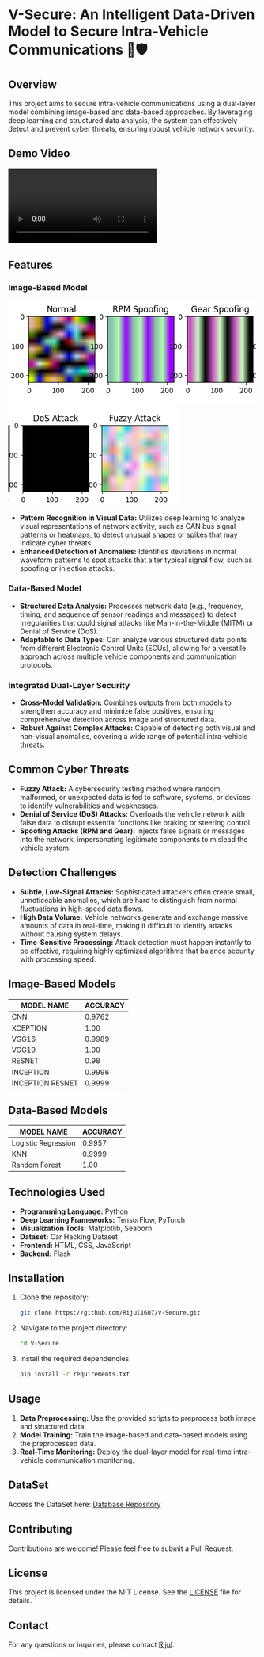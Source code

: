 # **V-Secure**: An Intelligent Data-Driven Model to Secure Intra-Vehicle Communications 🚗🛡️

## Overview

This project aims to secure intra-vehicle communications using a dual-layer model combining image-based and data-based approaches. By leveraging deep learning and structured data analysis, the system can effectively detect and prevent cyber threats, ensuring robust vehicle network security.

## Demo Video

![Watch the Demo Video](demo.mp4)

## Features

### Image-Based Model

![Image-Based Model Visualization](all%20img.png)
![Image-Based Model Visualization](all%20img2.png)

- **Pattern Recognition in Visual Data:** Utilizes deep learning to analyze visual representations of network activity, such as CAN bus signal patterns or heatmaps, to detect unusual shapes or spikes that may indicate cyber threats.
- **Enhanced Detection of Anomalies:** Identifies deviations in normal waveform patterns to spot attacks that alter typical signal flow, such as spoofing or injection attacks.

### Data-Based Model

- **Structured Data Analysis:** Processes network data (e.g., frequency, timing, and sequence of sensor readings and messages) to detect irregularities that could signal attacks like Man-in-the-Middle (MITM) or Denial of Service (DoS).
- **Adaptable to Data Types:** Can analyze various structured data points from different Electronic Control Units (ECUs), allowing for a versatile approach across multiple vehicle components and communication protocols.

### Integrated Dual-Layer Security

- **Cross-Model Validation:** Combines outputs from both models to strengthen accuracy and minimize false positives, ensuring comprehensive detection across image and structured data.
- **Robust Against Complex Attacks:** Capable of detecting both visual and non-visual anomalies, covering a wide range of potential intra-vehicle threats.

## Common Cyber Threats

- **Fuzzy Attack:** A cybersecurity testing method where random, malformed, or unexpected data is fed to software, systems, or devices to identify vulnerabilities and weaknesses.
- **Denial of Service (DoS) Attacks:** Overloads the vehicle network with false data to disrupt essential functions like braking or steering control.
- **Spoofing Attacks (RPM and Gear):** Injects false signals or messages into the network, impersonating legitimate components to mislead the vehicle system.

## Detection Challenges

- **Subtle, Low-Signal Attacks:** Sophisticated attackers often create small, unnoticeable anomalies, which are hard to distinguish from normal fluctuations in high-speed data flows.
- **High Data Volume:** Vehicle networks generate and exchange massive amounts of data in real-time, making it difficult to identify attacks without causing system delays.
- **Time-Sensitive Processing:** Attack detection must happen instantly to be effective, requiring highly optimized algorithms that balance security with processing speed.

## Image-Based Models

| MODEL NAME       | ACCURACY |
| ---------------- | -------- |
| CNN              | 0.9762   |
| XCEPTION         | 1.00     |
| VGG16            | 0.9989   |
| VGG19            | 1.00     |
| RESNET           | 0.98     |
| INCEPTION        | 0.9996   |
| INCEPTION RESNET | 0.9999   |

## Data-Based Models

| MODEL NAME          | ACCURACY |
| ------------------- | -------- |
| Logistic Regression | 0.9957   |
| KNN                 | 0.9999   |
| Random Forest       | 1.00     |

## Technologies Used

- **Programming Language:** Python
- **Deep Learning Frameworks:** TensorFlow, PyTorch
- **Visualization Tools:** Matplotlib, Seaborn
- **Dataset:** Car Hacking  Dataset
- **Frontend:** HTML, CSS, JavaScript
- **Backend:** Flask

## Installation

1. Clone the repository:
   ```bash
   git clone https://github.com/Rijul1607/V-Secure.git
   ```
2. Navigate to the project directory:
   ```bash
   cd V-Secure
   ```
3. Install the required dependencies:
   ```bash
   pip install -r requirements.txt
   ```

## Usage

1. **Data Preprocessing:** Use the provided scripts to preprocess both image and structured data.
2. **Model Training:** Train the image-based and data-based models using the preprocessed data.
3. **Real-Time Monitoring:** Deploy the dual-layer model for real-time intra-vehicle communication monitoring.

## DataSet

Access the DataSet here: [Database Repository](https://github.com/Rijul1607/V-Secure/tree/main/dataset)


## Contributing

Contributions are welcome! Please feel free to submit a Pull Request.

## License

This project is licensed under the MIT License. See the [LICENSE](LICENSE) file for details.

## Contact

For any questions or inquiries, please contact [Rijul](mailto:your.email@example.com).

